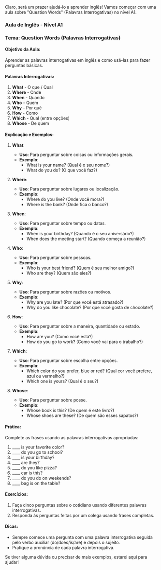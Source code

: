 Claro, será um prazer ajudá-lo a aprender inglês! Vamos começar com uma aula sobre "Question Words" (Palavras Interrogativas) no nível A1.

### Aula de Inglês - Nível A1

### Tema: Question Words (Palavras Interrogativas)

#### Objetivo da Aula:

Aprender as palavras interrogativas em inglês e como usá-las para fazer perguntas básicas.

#### Palavras Interrogativas:

1. **What** - O que / Qual
2. **Where** - Onde
3. **When** - Quando
4. **Who** - Quem
5. **Why** - Por quê
6. **How** - Como
7. **Which** - Qual (entre opções)
8. **Whose** - De quem

#### Explicação e Exemplos:

1. **What**:
   
   - **Uso**: Para perguntar sobre coisas ou informações gerais.
   - **Exemplo**: 
     - What is your name? (Qual é o seu nome?)
     - What do you do? (O que você faz?)

2. **Where**:
   
   - **Uso**: Para perguntar sobre lugares ou localização.
   - **Exemplo**: 
     - Where do you live? (Onde você mora?)
     - Where is the bank? (Onde fica o banco?)

3. **When**:
   
   - **Uso**: Para perguntar sobre tempo ou datas.
   - **Exemplo**: 
     - When is your birthday? (Quando é o seu aniversário?)
     - When does the meeting start? (Quando começa a reunião?)

4. **Who**:
   
   - **Uso**: Para perguntar sobre pessoas.
   - **Exemplo**: 
     - Who is your best friend? (Quem é seu melhor amigo?)
     - Who are they? (Quem são eles?)

5. **Why**:
   
   - **Uso**: Para perguntar sobre razões ou motivos.
   - **Exemplo**: 
     - Why are you late? (Por que você está atrasado?)
     - Why do you like chocolate? (Por que você gosta de chocolate?)

6. **How**:
   
   - **Uso**: Para perguntar sobre a maneira, quantidade ou estado.
   - **Exemplo**: 
     - How are you? (Como você está?)
     - How do you go to work? (Como você vai para o trabalho?)

7. **Which**:
   
   - **Uso**: Para perguntar sobre escolha entre opções.
   - **Exemplo**: 
     - Which color do you prefer, blue or red? (Qual cor você prefere, azul ou vermelho?)
     - Which one is yours? (Qual é o seu?)

8. **Whose**:
   
   - **Uso**: Para perguntar sobre posse.
   - **Exemplo**: 
     - Whose book is this? (De quem é este livro?)
     - Whose shoes are these? (De quem são esses sapatos?)

#### Prática:

Complete as frases usando as palavras interrogativas apropriadas:

1. ____ is your favorite color?
2. ____ do you go to school?
3. ____ is your birthday?
4. ____ are they?
5. ____ do you like pizza?
6. ____ car is this?
7. ____ do you do on weekends?
8. ____ bag is on the table?

#### Exercícios:

1. Faça cinco perguntas sobre o cotidiano usando diferentes palavras interrogativas.
2. Responda às perguntas feitas por um colega usando frases completas.

#### Dicas:

- Sempre comece uma pergunta com uma palavra interrogativa seguida pelo verbo auxiliar (do/does/is/are) e depois o sujeito.
- Pratique a pronúncia de cada palavra interrogativa.

Se tiver alguma dúvida ou precisar de mais exemplos, estarei aqui para ajudar!
